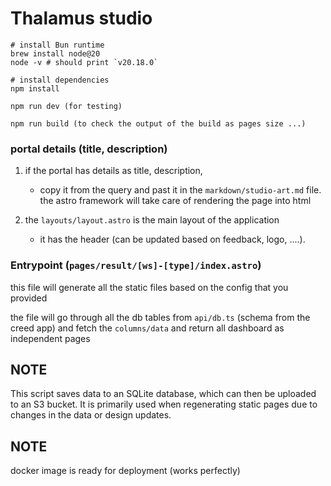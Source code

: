 # Thalamus studio

```
# install Bun runtime
brew install node@20
node -v # should print `v20.18.0`

# install dependencies
npm install

npm run dev (for testing)

npm run build (to check the output of the build as pages size ...)
```

### portal details (title, description)

1. if the portal has details as title, description,

   - copy it from the query and past it in the  `markdown/studio-art.md` file.
     the astro framework will take care of rendering the page into html
2. the `layouts/layout.astro` is the main layout of the application

   - it has the header (can be updated based on feedback, logo, ....).

### Entrypoint (`pages/result/[ws]-[type]/index.astro`)

this file will generate all the static files based on the config that you provided

the file will go through all the db tables from `api/db.ts` (schema from the creed app)
and fetch the `columns/data` and return all dashboard as independent pages

## NOTE

This script saves data to an SQLite database, which can then be uploaded to an S3 bucket. It is primarily used when regenerating static pages due to changes in the data or design updates.

## NOTE

docker image is ready for deployment (works perfectly)
